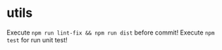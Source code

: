 # utils

Execute `npm run lint-fix && npm run dist` before commit!
Execute `npm test` for run unit test!